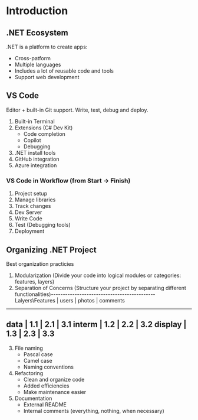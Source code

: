 # Introduction

## .NET Ecosystem
.NET is a platform to create apps:
- Cross-patform
- Multiple languages
- Includes a lot of reusable code and tools
- Support web development

## VS Code 
Editor + built-in Git support. Write, test, debug and deploy.
1. Built-in Terminal
2. Extensions (C# Dev Kit)
    - Code completion
    - Copilot
    - Debugging
3. .NET install tools
4. GitHub integration 
5. Azure integration

### VS Code in Workflow (from Start -> Finish)
1. Project setup
2. Manage libraries
3. Track changes
4. Dev Server
5. Write Code
6. Test (Debugging tools)
7. Deployment

## Organizing .NET Project
Best organization practicies
1. Modularization (Divide your code into logical modules or categories: features, layers)
2. Separation of Concerns (Structure your project by separating different functionalities)--------------------------------------------
 Lalyers\Features | users | photos | comments
--------------------------------------------
data              |   1.1 |  2.1   | 3.1
interm            |   1.2 |  2.2   | 3.2
display           |   1.3 |  2.3   | 3.3
--------------------------------------------
3. File naming
    - Pascal case
    - Camel case
    - Naming conventions
4. Refactoring
    - Clean and organize code
    - Added efficiencies
    - Make maintenance easier
5. Documentation
    - External README
    - Internal comments (everything, nothing, when necessary)